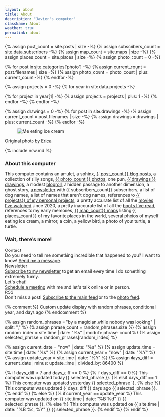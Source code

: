 ```yaml
---
layout: about
title: About
description: "Javier's computer"
className: About
weather: true
permalink: about
---
```


{% assign post_count = site.posts | size -%}
{% assign subscribers_count = site.data.subscribers -%}
{% assign map_count = site.maps | size -%}
{% assign places_count = site.places | size -%}
{% assign photo_count = 0 -%}

{% for post in site.categories['photo'] -%}
{% assign current_count = post.filenames | size -%}
{% assign photo_count = photo_count | plus: current_count -%}
{% endfor -%}

{% assign projects = 0 -%}
{% for year in site.data.projects -%}

{% for project in year[1] -%}
{% assign projects = projects | plus: 1 -%}
{% endfor -%}
{% endfor -%}

{% assign drawings = 0 -%}
{% for post in site.drawings -%}
{% assign current_count = post.filenames | size -%}
{% assign drawings = drawings | plus: current_count -%}
{% endfor -%}

<div class="Photo">
    <div class="Photo__content with-source">
        <figure class="figure">
            <picture>
                <img class="lazy" style="--aspect-ratio: 135∶91" data-src="/assets/me.jpg" alt="Me eating ice cream" />
            </picture>
        </figure>
        <div class="figure__source">Original photo by <a href="http://ericafustero.com">Erica</a></div>
    </div>
</div>

{% include now.md %}

### About this computer

This computer contains an amulet, a sphinx, [{{ post_count }} blog
posts](/posts), a collection of silly songs, [{{ photo_count }}
photos](/photos), one pun, [{{ drawings }} drawings](/drawings), a modest
[blogroll](/blogroll), a hidden passage to another dimension, a ghost story, [a
newsletter](/newsletter) with {{ subscribers_count}} subscribers, a list of dog
names, a list of names that aren't dog names, references to [{{ projects}} of
my personal projects](/projects), a pretty accurate list of all the [movies
I've watched](/movies) since 2020, a pretty inaccurate list of all the [books
I've read](/books), references to my early memories, [{{ map_count}}
maps](/maps) listing {{ places_count }} of my favorite places in the world, several photos
of myself eating ice cream, a mirror, a coin, a yellow bird, a photo of your
turtle, a turtle.

### Wait, there's more!

<div class="About__cards">
    <div class="About__card">
        <div class="About__cardTitle">Contact</div>
        <div class="About__cardDescription">Do you need to tell me something incredible that happened to you? I want to know! <a href="/contact">Send me a message</a>.</div>
    </div>
    <div class="About__card">
        <div class="About__cardTitle">Newsletter</div>
        <div class="About__cardDescription"><a href="/newsletter">Subscribe to my newsletter</a> to get an email every time I do something extremely funny.</div>
    </div>
    <div class="About__card">
        <div class="About__cardTitle">Let's chat!</div>
        <div class="About__cardDescription"><a href="/office-hours">Schedule a meeting</a> with me and let's talk online or in person.</div>
    </div>
    <div class="About__card">
        <div class="About__cardTitle">RSS</div>
        <div class="About__cardDescription">Don't miss a post! <a href="/feed.xml">Subscribe to the main feed</a> or to the <a href="/photos.xml">photo feed</a>.
        </div>
    </div>
</div>

{% comment %}
Custom update display with random phrases, conditional year, and days ago
{% endcomment %}

{% assign random_phrases = "by a magician,while nobody was looking" | split: "," %}
{% assign phrase_count = random_phrases.size %}
{% assign random_index = site.time | date: "%s" | modulo: phrase_count %}
{% assign selected_phrase = random_phrases[random_index] %}

{% assign current_date = "now" | date: "%s" %}
{% assign update_time = site.time | date: "%s" %}
{% assign current_year = "now" | date: "%Y" %}
{% assign update_year = site.time | date: "%Y" %}
{% assign days_diff = current_date | minus: update_time | divided_by: 86400 %}

{% if days_diff < 7 and days_diff >= 0 %}
{% if days_diff == 0 %}
This computer was updated today {{ selected_phrase }}.
{% elsif days_diff == 1 %}
This computer was updated yesterday {{ selected_phrase }}.
{% else %}
This computer was updated {{ days_diff }} days ago {{ selected_phrase }}.
{% endif %}
{% else %}
{% if current_year == update_year %}
This computer was updated on {{ site.time | date: "%B %d" }} {{ selected_phrase }}.
{% else %}
This computer was updated on {{ site.time | date: "%B %d, %Y" }} {{ selected_phrase }}.
{% endif %}
{% endif %}
